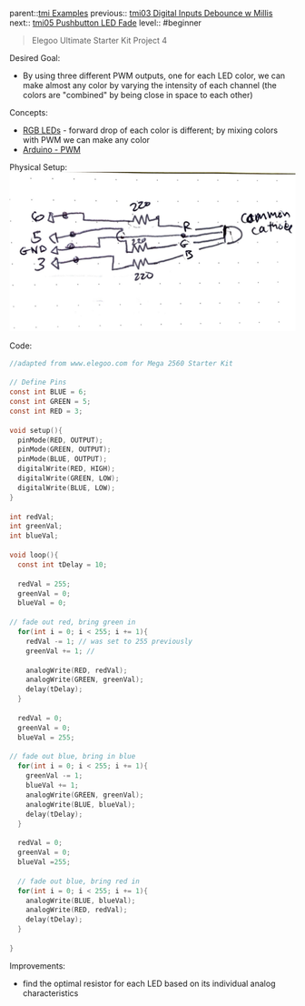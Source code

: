 parent::[tmi Examples](tmi%20Examples.md)
previous:: [tmi03 Digital Inputs Debounce w Millis](tmi03%20Digital%20Inputs%20Debounce%20w%20Millis.md)
next:: [tmi05 Pushbutton LED Fade](tmi05%20Pushbutton%20LED%20Fade.md)
level:: #beginner

>  Elegoo Ultimate Starter Kit Project 4

Desired Goal:
- By using three different PWM outputs, one for each LED color, we can make almost any color by varying the intensity of each channel (the colors are "combined" by being close in space to each other)

Concepts:
- [RGB LEDs](../../RGB%20LEDs.md) - forward drop of each color is different; by mixing colors with PWM we can make any color
- [Arduino - PWM](../../Arduino%20-%20PWM.md)

Physical Setup:
![img04-RGB-led](tmi%20attachments/img04-RGB-led.JPG)


Code:


``` c
//adapted from www.elegoo.com for Mega 2560 Starter Kit

// Define Pins
const int BLUE = 6;
const int GREEN = 5;
const int RED = 3;

void setup(){
  pinMode(RED, OUTPUT);
  pinMode(GREEN, OUTPUT);
  pinMode(BLUE, OUTPUT);
  digitalWrite(RED, HIGH);
  digitalWrite(GREEN, LOW);
  digitalWrite(BLUE, LOW);
}

int redVal;
int greenVal;
int blueVal;

void loop(){
  const int tDelay = 10;

  redVal = 255;
  greenVal = 0;
  blueVal = 0;

// fade out red, bring green in
  for(int i = 0; i < 255; i += 1){
    redVal -= 1; // was set to 255 previously
    greenVal += 1; // 

    analogWrite(RED, redVal);
    analogWrite(GREEN, greenVal);
    delay(tDelay);
  } 

  redVal = 0;
  greenVal = 0;
  blueVal = 255;

// fade out blue, bring in blue
  for(int i = 0; i < 255; i += 1){
    greenVal -= 1;
    blueVal += 1;
    analogWrite(GREEN, greenVal);
    analogWrite(BLUE, blueVal);
    delay(tDelay);
  }

  redVal = 0;
  greenVal = 0;
  blueVal =255;

  // fade out blue, bring red in
  for(int i = 0; i < 255; i += 1){
    analogWrite(BLUE, blueVal);
    analogWrite(RED, redVal);
    delay(tDelay);
  }

}
```

Improvements:
- find the optimal resistor for each LED based on its individual analog characteristics
